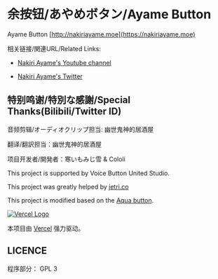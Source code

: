 # 余按钮/あやめボタン/Ayame Button

Ayame Button [http://nakiriayame.moe](https://nakiriayame.moe)


相关链接/関連URL/Related Links:

* [Nakiri Ayame's Youtube channel](https://www.youtube.com/channel/UC7fk0CB07ly8oSl0aqKkqFg)

* [Nakiri Ayame's Twitter](https://twitter.com/nakiriayame?s=09)

## 特别鸣谢/特別な感謝/Special Thanks(Bilibili/Twitter ID)

音频剪辑/オーディオクリップ担当: 幽世鬼神的居酒屋 

翻译/翻訳担当：幽世鬼神的居酒屋

项目开发者/開発者：寒いもみじ雪 & Cololi

This project is supported by Voice Button United Studio.

This project was greatly helped by [jetri.co](https://twitter.com/dragonjetmkii?s=09) 

This project is modified based on the [Aqua button](https://github.com/zyzsdy/aqua-button).

[![Vercel Logo](https://cdn.jsdelivr.net/gh/paizi/vue-test/vercel.svg)](https://www.vercel.com/?utm_source=vbuposc&utm_campaign=oss)

本项目由 [Vercel](https://www.vercel.com/?utm_source=vbuposc&utm_campaign=oss) 强力驱动。

## LICENCE

程序部分： GPL 3

